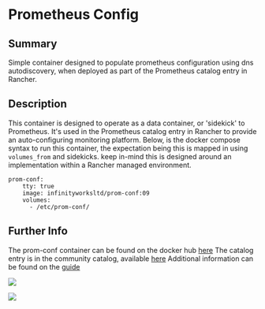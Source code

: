 # Prometheus Config

## Summary

Simple container designed to populate prometheus configuration using dns autodiscovery, when deployed as part of the Prometheus catalog entry in Rancher.

## Description

This container is designed to operate as a data container, or 'sidekick' to Prometheus. It's used in the Prometheus catalog entry in Rancher to provide an auto-configuring monitoring platform.
Below, is the docker compose syntax to run this container, the expectation being this is mapped in using `volumes_from` and sidekicks.  keep in-mind this is designed around an implementation within a Rancher managed environment.

```
prom-conf:
    tty: true
    image: infinityworksltd/prom-conf:09
    volumes:
      - /etc/prom-conf/

```

## Further Info

The prom-conf container can be found on the docker hub [here](https://hub.docker.com/r/infinityworks/prom-conf/)
The catalog entry is in the community catalog, available [here](https://github.com/rancher/community-catalog)
Additional information can be found on the [guide](https://github.com/infinityworksltd/Guide_Rancher_Monitoring)

[![](https://images.microbadger.com/badges/version/infinityworks/prom-conf.svg)](http://microbadger.com/images/infinityworks/prom-conf "Get your own version badge on microbadger.com")

[![](https://images.microbadger.com/badges/image/infinityworks/prom-conf.svg)](http://microbadger.com/images/infinityworks/prom-conf "Get your own image badge on microbadger.com")
